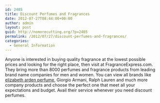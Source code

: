 ```yaml
---
id: 2405
title: Discount Perfumes and Fragrances
date: 2012-07-27T08:44:00+00:00
author: admin
layout: post
guid: http://nomorecutting.org/?p=2405
permalink: /2012/07/27/discount-perfumes-and-fragrances/
categories:
  - General Information
---
```

Anyone is interested in buying quality fragrance at the lowest possible prices and looking for the right place, then visit at FragranceExpress.com. They bring more than 8000 perfumes and fragrance products from leading brand name companies for men and women. You can view all brands like [elizabeth arden perfume](http://www.fragranceexpress.com/), Giorgio Armani, Ralph Lauren and much more company products and choose the perfect one that meet all your expectations and budget. Avail their service whenever you need discount perfumes.